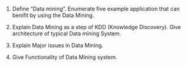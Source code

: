 1. Define “Data mining”. Enumerate five example application that can benifit by using the Data Mining.







2. Explain Data Mining as a step of KDD (Knowledge Discovery). Give architecture of typical Data mining System.





3. Explain Major issues in Data Mining. 




4. Give Functionality of Data Mining system.
